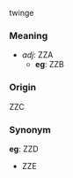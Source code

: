 twinge
### Meaning
+ _adj_: ZZA
    + __eg__: ZZB

### Origin

ZZC

### Synonym

__eg__: ZZD

+ ZZE


